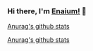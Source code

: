 ### Hi there, I'm [Enaium!](http://enaium.cn) 👋
[Anurag's github stats](https://github-readme-stats.vercel.app/api?username=enaium)

[Anurag's github stats](https://github-readme-stats.vercel.app/api/top-langs/?username=enaium)
